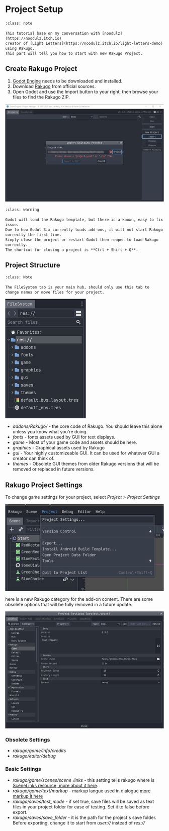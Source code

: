 # Project Setup

```{admonition} Info
:class: note

This tutorial base on my conversation with [noodulz](https://noodulz.itch.io)
creator of [Light Letters](https://noodulz.itch.io/light-letters-demo) using Rakugo.
This part will tell you how to start with new Rakugo Project.
```

## Create Rakugo Project

1. [Godot Engine](https://godotengine.org/download) needs to be downloaded and installed.
2. Download [Rakugo](https://rakugoteam.github.io/download/) from official sources.
3. Open Godot and use the Import button to your right, then browse your files to find the Rakugo ZIP.

![](_images/project_setup/01.png)

```{admonition} Warning
:class: warning

Godot will load the Rakugo template, but there is a known, easy to fix issue.
Due to how Godot 3.x currently loads add-ons, it will not start Rakugo correctly the first time.
Simply close the project or restart Godot then reopen to load Rakugo correctly.
The shortcut for closing a project is **Ctrl + Shift + Q**.
```

## Project Structure

```{admonition} Note
:class: Note

The FileSystem tab is your main hub, should only use this tab to change names or move files for your project.
```

![](_images/project_setup/02.png)

- _addons/Rakugo/_ - the core code of Rakugo. You should leave this alone unless you know what you're doing.
- _fonts_ - fonts assets used by GUI for text displays.
- _game_ - Most of your game code and assets should be here.
- _graphics_ - Graphical assets used by Rakugo
- _gui_ - Your highly customizeable GUI. It can be used for whatever GUI a creator can think of.
- _themes_ - Obsolete GUI themes from older Rakugo versions that will be removed or replaced in future versions.

## Rakugo Project Settings

To change game settings for your project, select _Project > Project Settings_

![](_images/project_setup/03.png)

here is a new Rakugo category for the add-on content.
There are some obsolete options that will be fully removed in a future update.

![](_images/project_setup/04.png)

### Obsolete Settings

- _rakugo/game/info/credits_
- _rakugo/editor/debug_

### Basic Settings

- _rakugo/game/scenes/scene_links_ - this setting tells rakugo where is [SceneLinks resource, more about it here](changing_scenes.md).
- _rakugo/game/text/markup_ - markup langue used in dialogue [more markup it here](text.md)
- _rakugo/saves/test_mode_ - if set true, save files will be saved as
  text files in your project folder for ease of testing. Set it to false before export.
- _rakugo/saves/save_folder_ - it is the path for the project's save folder.
  Before exporting, change it to start from _user://_ instead of _res://_
